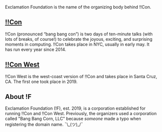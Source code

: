 Exclamation Foundation is the name of the organizing body behind !!Con.

## [!!Con](http://bangbangcon.com)

!!Con (pronounced “bang bang con”) is two days of ten-minute talks (with lots of breaks, of course!) to celebrate the joyous, exciting, and surprising moments in computing. !!Con takes place in NYC, usually in early may. It has run every year since 2014.

## [!!Con West](http://bangbangcon.com/west)

!!Con West is the west-coast version of !!Con and takes place in Santa Cruz, CA. The first one took place in 2019.

## About !F

Exclamation Foundation (!F), est. 2019, is a corporation established for running !!Con and !!Con West. Previously, the organizers used a corporation called "Bang Bang Corn, LLC" because _someone_ made a typo when registering the domain name. ¯\\\_(ツ)\_\/¯
